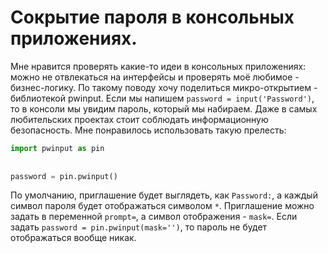 # Сокрытие пароля в консольных приложениях.

Мне нравится проверять какие-то идеи в консольных приложениях: можно не отвлекаться на интерфейсы и проверять моё любимое - бизнес-логику.
По такому поводу хочу поделиться микро-открытием - библиотекой pwinput.
Если мы напишем `password = input('Password')`, то в консоли мы увидим пароль, который мы набираем. Даже в самых любительских проектах стоит соблюдать информационную безопасность.
Мне понравилось использовать такую прелесть:
```Python
import pwinput as pin  
  
  
password = pin.pwinput()  
```
По умолчанию, приглашение будет выглядеть, как `Password:`, а каждый символ пароля будет отображаться символом `*`.  Приглашение можно задать в переменной `prompt=`, а символ отображения - `mask=`. 
Если задать `password = pin.pwinput(mask='')`, то пароль не будет отображаться вообще никак.
